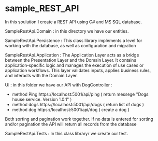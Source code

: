 # sample_REST_API
In this soulution I create a REST API using C# and MS SQL database.

SampleRestApi.Domain : in this directory we have our entities.

SampleRestApi.Persistence : This class library implements a level for working with the database, as well as configuration and migration

SampleRestApi.Application : The Application Layer acts as a bridge between the Presentation Layer and the Domain Layer. It contains application-specific logic and manages the execution of use cases or application workflows. This layer validates inputs, applies business rules, and interacts with the Domain Layer.

UI : in this folder we have our API with DogController :
- method Ping https://localhost:5001/api/ping ( return messege "Dogs house service. Version 1.0.1" )
- method dogs https://localhost:5001/api/dogs ( return list of dogs )
- method dog https://localhost:5001/api/dog ( create a dog )

Both sorting and pagination work together.
If no data is entered for sorting and/or pagination the API will return all records from the database

SampleRestApi.Tests :  In this class libraryr we create our test.
